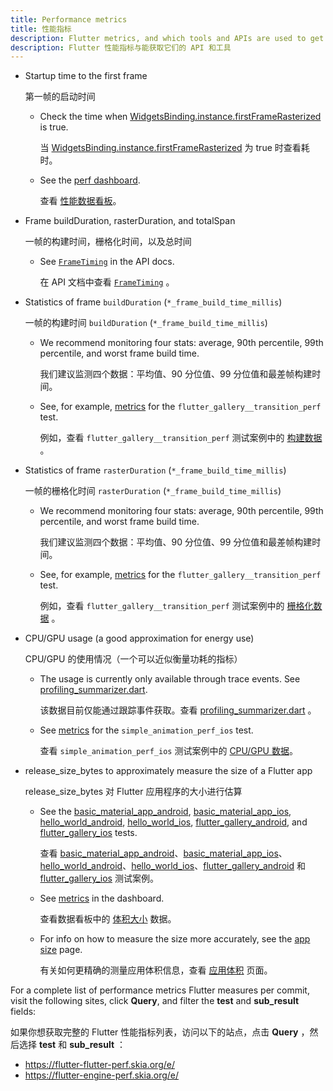 ```yaml
---
title: Performance metrics
title: 性能指标
description: Flutter metrics, and which tools and APIs are used to get them
description: Flutter 性能指标与能获取它们的 API 和工具
---
```


* Startup time to the first frame

  第一帧的启动时间

  * Check the time when
    [WidgetsBinding.instance.firstFrameRasterized][firstFrameRasterized] 
    is true.
    
    当 [WidgetsBinding.instance.firstFrameRasterized][firstFrameRasterized] 为 true 时查看耗时。
    
  * See the
    [perf dashboard](https://flutter-flutter-perf.skia.org/e/?queries=sub_result%3DtimeToFirstFrameRasterizedMicros).
    
    查看 [性能数据看板](https://flutter-flutter-perf.skia.org/e/?queries=sub_result%3DtimeToFirstFrameRasterizedMicros)。
    
* Frame buildDuration, rasterDuration, and totalSpan

  一帧的构建时间，栅格化时间，以及总时间
  
  * See [`FrameTiming`]({{site.api}}/flutter/dart-ui/FrameTiming-class.html.)
    in the API docs.
    
    在 API 文档中查看 [`FrameTiming`]({{site.api}}/flutter/dart-ui/FrameTiming-class.html.) 。
    
* Statistics of frame `buildDuration` (`*_frame_build_time_millis`)

  一帧的构建时间 `buildDuration` (`*_frame_build_time_millis`)

  * We recommend monitoring four stats: average, 90th percentile, 99th
    percentile, and worst frame build time.
    
    我们建议监测四个数据：平均值、90 分位值、99 分位值和最差帧构建时间。
    
  * See, for example, [metrics][transition_build] for the 
    `flutter_gallery__transition_perf` test.

    例如，查看 `flutter_gallery__transition_perf` 测试案例中的 [构建数据][transition_build] 。
    
* Statistics of frame `rasterDuration` (`*_frame_build_time_millis`)

  一帧的栅格化时间 `rasterDuration` (`*_frame_build_time_millis`)
  
  * We recommend monitoring four stats: average, 90th percentile, 99th
    percentile, and worst frame build time.
  
    我们建议监测四个数据：平均值、90 分位值、99 分位值和最差帧构建时间。    
    
  * See, for example, [metrics][transition_raster] for the 
    `flutter_gallery__transition_perf` test.

    例如，查看 `flutter_gallery__transition_perf` 测试案例中的 [栅格化数据][transition_build] 。

* CPU/GPU usage (a good approximation for energy use)

  CPU/GPU 的使用情况（一个可以近似衡量功耗的指标）

  * The usage is currently only available through trace events. See
    [profiling_summarizer.dart][profiling_summarizer].
    
    该数据目前仅能通过跟踪事件获取。查看 [profiling_summarizer.dart][profiling_summarizer] 。
    
  * See [metrics][cpu_gpu] for the `simple_animation_perf_ios` test.
  
    查看 `simple_animation_perf_ios` 测试案例中的 [CPU/GPU 数据][cpu_gpu]。

* release_size_bytes to approximately measure the size of a Flutter app

  release_size_bytes 对 Flutter 应用程序的大小进行估算

  * See the [basic_material_app_android][], [basic_material_app_ios][],
    [hello_world_android][], [hello_world_ios][], [flutter_gallery_android][],
    and [flutter_gallery_ios][] tests.
    
    查看 [basic_material_app_android][]、[basic_material_app_ios][]、[hello_world_android][]、[hello_world_ios][]、[flutter_gallery_android][] 和
    [flutter_gallery_ios][] 测试案例。
    
  * See [metrics][size_perf] in the dashboard.
  
    查看数据看板中的 [体积大小][size_perf] 数据。
  
  * For info on how to measure the size more accurately,
    see the [app size](/docs/perf/app-size) page.

    有关如何更精确的测量应用体积信息，查看 [应用体积](/docs/perf/app-size) 页面。

For a complete list of performance metrics Flutter measures per commit, visit 
the following sites, click **Query**, and filter the **test** and 
**sub_result** fields:

如果你想获取完整的 Flutter 性能指标列表，访问以下的站点，点击 **Query** ，然后选择 **test** 和 **sub_result** ：

  * https://flutter-flutter-perf.skia.org/e/
  * https://flutter-engine-perf.skia.org/e/

[firstFrameRasterized]: {{site.api}}/flutter/widgets/WidgetsBinding/firstFrameRasterized.html

[transition_build]: https://flutter-flutter-perf.skia.org/e/?queries=sub_result%3D90th_percentile_frame_build_time_millis%26sub_result%3D99th_percentile_frame_build_time_millis%26sub_result%3Daverage_frame_build_time_millis%26sub_result%3Dworst_frame_build_time_millis%26test%3Dflutter_gallery__transition_perf

[transition_raster]: https://flutter-flutter-perf.skia.org/e/?queries=sub_result%3D90th_percentile_frame_rasterizer_time_millis%26sub_result%3D99th_percentile_frame_rasterizer_time_millis%26sub_result%3Daverage_frame_rasterizer_time_millis%26sub_result%3Dworst_frame_rasterizer_time_millis%26test%3Dflutter_gallery__transition_perf

[profiling_summarizer]: {{site.github}}/flutter/flutter/blob/master/packages/flutter_driver/lib/src/driver/profiling_summarizer.dart

[cpu_gpu]: https://flutter-flutter-perf.skia.org/e/?queries=sub_result%3Daverage_cpu_usage%26sub_result%3Daverage_gpu_usage%26test%3Dsimple_animation_perf_ios

[basic_material_app_android]: {{site.github}}/flutter/flutter/blob/master/dev/devicelab/bin/tasks/basic_material_app_android__compile.dart

[basic_material_app_ios]: {{site.github}}/flutter/flutter/blob/master/dev/devicelab/bin/tasks/basic_material_app_ios__compile.dart

[hello_world_android]: {{site.github}}/flutter/flutter/blob/master/dev/devicelab/bin/tasks/hello_world_android__compile.dart

[hello_world_ios]: {{site.github}}/flutter/flutter/blob/master/dev/devicelab/bin/tasks/hello_world_ios__compile.dart

[flutter_gallery_android]: {{site.github}}/flutter/flutter/blob/master/dev/devicelab/bin/tasks/flutter_gallery_android__compile.dart

[flutter_gallery_ios]: {{site.github}}/flutter/flutter/blob/master/dev/devicelab/bin/tasks/flutter_gallery_ios__compile.dart

[size_perf]: https://flutter-flutter-perf.skia.org/e/?queries=sub_result%3Drelease_size_bytes%26test%3Dbasic_material_app_android__compile%26test%3Dbasic_material_app_ios__compile%26test%3Dhello_world_android__compile%26test%3Dhello_world_ios__compile%26test%3Dflutter_gallery_ios__compile%26test%3Dflutter_gallery_android__compile
